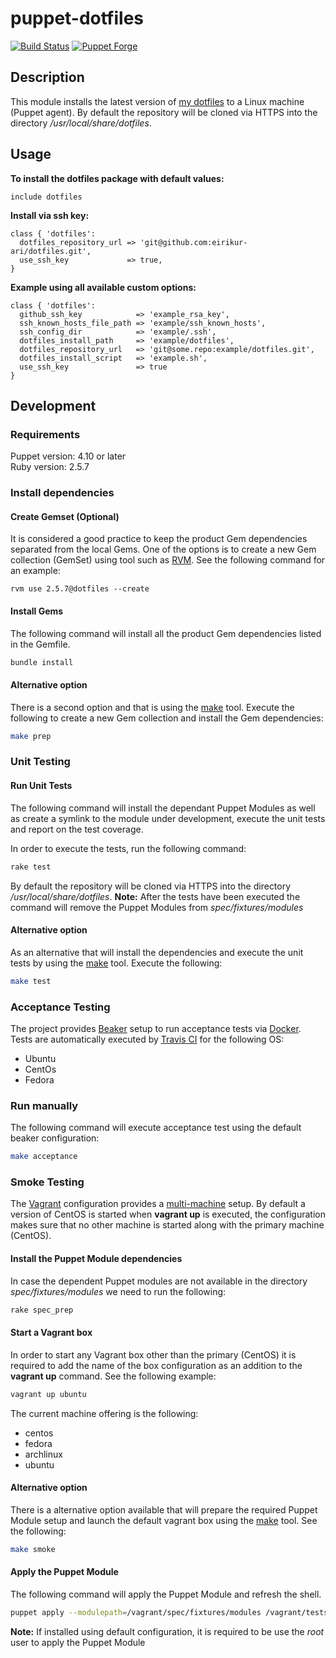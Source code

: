 # puppet-dotfiles

[![Build Status](https://travis-ci.com/eirikur-ari/puppet-dotfiles.svg?branch=master)](https://travis-ci.com/eirikur-ari/puppet-dotfiles)
[![Puppet Forge](https://img.shields.io/puppetforge/v/eirikur/dotfiles.svg)](https://forge.puppetlabs.com/eirikur/dotfiles)


## Description
This module installs the latest version of [my dotfiles](eirikur-ari/dotfiles) to a Linux machine (Puppet agent). By default the repository will be cloned via HTTPS into the directory */usr/local/share/dotfiles*. 

## Usage
**To install the dotfiles package with default values:**

```puppet
include dotfiles
```

**Install via ssh key:**

```puppet
class { 'dotfiles':
  dotfiles_repository_url => 'git@github.com:eirikur-ari/dotfiles.git',
  use_ssh_key             => true,
}
```


**Example using all available custom options:**

```puppet
class { 'dotfiles':
  github_ssh_key            => 'example_rsa_key',
  ssh_known_hosts_file_path => 'example/ssh_known_hosts',
  ssh_config_dir            => 'example/.ssh',
  dotfiles_install_path     => 'example/dotfiles',
  dotfiles_repository_url   => 'git@some.repo:example/dotfiles.git',
  dotfiles_install_script   => 'example.sh',
  use_ssh_key               => true
}
```

## Development 

### Requirements
Puppet version: 4.10 or later\
Ruby version: 2.5.7

### Install dependencies

#### Create Gemset (Optional)
It is considered a good practice to keep the product Gem dependencies separated from the local Gems. One of the options is to create a new Gem collection (GemSet) using tool such as [RVM](https://rvm.io/). See the following command for an example:

```
rvm use 2.5.7@dotfiles --create
```

#### Install Gems
The following command will install all the product Gem dependencies listed in the Gemfile.

```bash
bundle install
```

#### Alternative option
There is a second option and that is using the [make](http://www.gnu.org/software/make/) tool. Execute the following to create a new Gem collection and install the Gem dependencies:

```bash
make prep
```

### Unit Testing

#### Run Unit Tests
The following command will install the dependant Puppet Modules as well as create a symlink to the module under development, execute the unit tests and report on the test coverage.

In order to execute the tests, run the following command:

```bash
rake test
```
By default the repository will be cloned via HTTPS into the directory */usr/local/share/dotfiles*. 
**Note:** After the tests have been executed the command will remove the Puppet Modules from *spec/fixtures/modules*

#### Alternative option
As an alternative that will install the dependencies and execute the unit tests by using the [make](http://www.gnu.org/software/make/) tool. Execute the following:

```bash
make test
```

### Acceptance Testing
The project provides [Beaker](https://github.com/voxpupuli/beaker) setup to run acceptance tests via [Docker](https://www.docker.com/). Tests are automatically executed by [Travis CI](https://travis-ci.com/) for the following OS:

* Ubuntu
* CentOs
* Fedora

### Run manually
The following command will execute acceptance test using the default beaker configuration:

```bash
make acceptance
```

### Smoke Testing
The [Vagrant](https://www.vagrantup.com/) configuration provides a [multi-machine](https://www.vagrantup.com/docs/multi-machine) setup. By default a version of CentOS is started when **vagrant up** is executed, the configuration makes sure that no other machine is started along with the primary machine (CentOS). 

#### Install the Puppet Module dependencies
In case the dependent Puppet modules are not available in the directory *spec/fixtures/modules* we need to run the following:

```bash
rake spec_prep
```

#### Start a Vagrant box
In order to start any Vagrant box other than the primary (CentOS) it is required to add the name of the box configuration as an addition to the **vagrant up** command. See the following example:

```bash
vagrant up ubuntu
```

The current machine offering is the following:
* centos
* fedora
* archlinux
* ubuntu

#### Alternative option
There is a alternative option available that will prepare the required Puppet Module setup and launch the default vagrant box using the [make](http://www.gnu.org/software/make/) tool. See the following:

```bash
make smoke
```

#### Apply the Puppet Module
The following command will apply the Puppet Module and refresh the shell.

```bash
puppet apply --modulepath=/vagrant/spec/fixtures/modules /vagrant/tests/init.pp && exec $SHELL -l
```

**Note:** If installed using default configuration, it is required to be use the *root* user to apply the Puppet Module